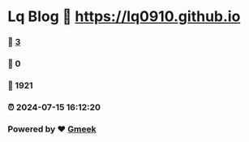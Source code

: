 # Lq Blog :link: https://lq0910.github.io 
### :page_facing_up: [3](https://lq0910.github.io/tag.html) 
### :speech_balloon: 0 
### :hibiscus: 1921 
### :alarm_clock: 2024-07-15 16:12:20 
### Powered by :heart: [Gmeek](https://github.com/Meekdai/Gmeek)
